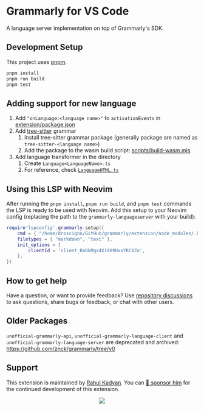 # Grammarly for VS Code

A language server implementation on top of Grammarly's SDK.

## Development Setup

This project uses [pnpm](https://pnpm.io).

```sh
pnpm install
pnpm run build
pnpm test
```

## Adding support for new language

1. Add `"onLanguage:<language name>"` to `activationEvents` in [extension/package.json](./extension/package.json)
2. Add [tree-sitter](https://tree-sitter.github.io/tree-sitter/) grammar
   1. Install tree-sitter grammar package (generally package are named as `tree-sitter-<language name>`)
   2. Add the package to the wasm build script: [scripts/build-wasm.mjs](./scripts/build-wasm.mjs)
3. Add language transformer in the directory
   1. Create `Language<LanguageName>.ts`
   2. For reference, check [`LanguageHTML.ts`](./packages/grammarly-richtext-encoder/src/LanguageHTML.ts)

## Using this LSP with Neovim
After running the `pnpm install`, `pnpm run build`, and `pnpm test` commands the LSP is ready to be used with Neovim.  Add this setup to your Neovim config (replacing the path to the `grammarly-languageserver` with your build):

```lua
require'lspconfig'.grammarly.setup({
    cmd = { "/home/droscigno/GitHub/grammarly/extension/node_modules/.bin/grammarly-languageserver", "--stdio" },
    filetypes = { "markdown", "text" },
    init_options = {
        clientId = 'client_BaDkMgx4X19X9UxxYRCXZo',
    },
})
```

## How to get help

Have a question, or want to provide feedback? Use [repository discussions](https://github.com/znck/grammarly/discussions) to ask questions, share bugs or feedback, or chat with other users.

## Older Packages

`unofficial-grammarly-api`, `unofficial-grammarly-language-client` and `unofficial-grammarly-language-server` are deprecated and archived: https://github.com/znck/grammarly/tree/v0

## Support

This extension is maintained by [Rahul Kadyan](https://github.com/znck). You can [💖 sponsor him](https://github.com/sponsors/znck) for the continued development of this extension.

<p align="center">
  <a href="https://cdn.jsdelivr.net/gh/znck/sponsors@main/sponsors.svg">
    <img src='https://cdn.jsdelivr.net/gh/znck/sponsors@main/sponsors.png'/>
  </a>
</p>

<br>
<br>
<br>

